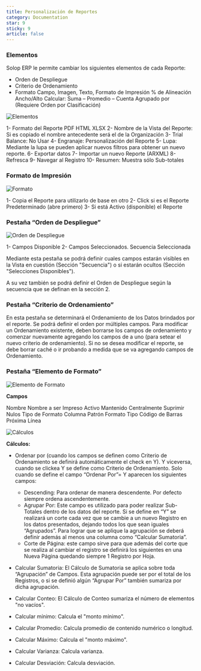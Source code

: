 ```yaml
---
title: Personalización de Reportes
category: Documentation
star: 9
sticky: 9
article: false
---
```


### Elementos

 Solop ERP le permite cambiar los siguientes elementos de cada Reporte:

* Orden de Despliegue
* Criterio de Ordenamiento
* Formato
    Campo, Imagen, Texto, Formato de Impresión
     % de Alineación Ancho/Alto
    Calcular: Suma – Promedio – Cuenta 
    Agrupado por (Requiere Orden por  Clasificación)

![Elementos](/assets/img/docs/basic-rules/bar-report1.png)

1- Formato del Reporte
PDF
HTML
XLSX
2- Nombre de la Vista del Reporte: Si es copiado el nombre antecedente será el de la Organización
3- Trial Balance: No Usar 
4- Engranaje: Personalización del Reporte
5- Lupa: Mediante la lupa se pueden aplicar nuevos filtros para obtener un nuevo reporte. 
6- Exportar datos
7- Importar un nuevo Reporte (ARXML)
8- Refresca
9- Navegar al Registro
10- Resumen: Muestra sólo Sub-totales

### Formato de Impresión

![Formato](/assets/img/docs/basic-rules/bar-report2.png)

1- Copia el Reporte para utilizarlo de base en otro
2- Click si es el Reporte Predeterminado (abre primero)
3- Si está Activo (disponible) el Reporte

### Pestaña “Orden de Despliegue”

![Orden de Despliegue](/assets/img/docs/basic-rules/bar-report3.png)

1- Campos Disponible
2- Campos Seleccionados. Secuencia Seleccionada

Mediante esta pestaña se podrá definir cuales campos estarán visibles en la Vista en cuestión (Sección "Secuencia") o si estarán ocultos (Sección "Selecciones Disponibles"). 

A su vez también se podrá definir el Orden de Despliegue según la secuencia que se definan en la sección 2.

### Pestaña “Criterio de Ordenamiento”

En esta pestaña se determinará el Ordenamiento de los Datos brindados por el reporte. 
Se podrá definir el orden por múltiples campos. 
Para modificar un Ordenamiento existente, deben borrarse los campos de ordenamiento y comenzar nuevamente agregando los campos de a uno (para setear el nuevo criterio de ordenamiento). 
Si no se desea modificar el reporte, se debe borrar caché o ir probando a medida que se va agregando campos de Ordenamiento.  

### Pestaña “Elemento de Formato”

![Elemento de Formato](/assets/img/docs/basic-rules/bar-report4.png)

**Campos**

Nombre
Nombre a ser Impreso
Activo
Mantenido Centralmente
Suprimir Nulos
Tipo de Formato
Columna
Patrón Formato
Tipo Código de Barras
Próxima Línea

![Cálculos](/assets/img/docs/basic-rules/bar-report5.png)

**Cálculos:** 

* Ordenar por (cuando los campos se definen como Criterio de Ordenamiento se definirá automáticamente el check en Y). Y viceversa, cuando se clickea Y se define como Criterio de Ordenamiento.
Solo cuando se define el campo “Ordenar Por”= Y aparecen los siguientes campos:

    * Descending: Para ordenar de manera descendente. Por defecto siempre ordena ascendentemente. 
    * Agrupar Por: Este campo es utilizado para poder realizar Sub-Totales dentro de los datos del reporte. Si se define en “Y” se realizará un corte cada vez que se cambie a un nuevo Registro en los datos presentados, dejando todos los que sean iguales “Agrupados”. Para lograr que se aplique la agrupación se deberá definir además al menos una columna como “Calcular Sumatoria”.
    * Corte de Página: este campo sirve para que además del corte que se realiza al cambiar el registro se definirá los siguientes en una Nueva Página quedando siempre 1 Registro por Hoja. 

* Calcular Sumatoria: El Cálculo de Sumatoria se aplica sobre toda “Agrupación” de Campos. Esta agrupación puede ser por el total de los Registros, o si se definió algún “Agrupar Por” también sumariza por dicha agrupación. 
* Calcular Conteo: El Cálculo de Conteo sumariza el número de elementos "no vacíos".
* Calcular mínimo: Calcula el "monto mínimo".
* Calcular Promedio: Calcula promedio de contenido numérico o longitud.
* Calcular Máximo: Calcula el "monto máximo".
* Calcular Varianza: Calcula varianza.
* Calcular Desviación: Calcula desviación.
